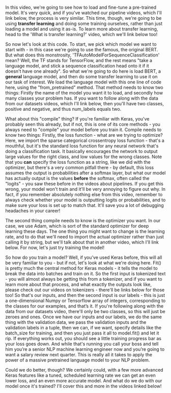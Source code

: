In this video, we're going to see how to load and fine-tune a pre-trained model. It's very quick, and if you've watched our pipeline videos, which I'll link below, the process is very similar. This time, though, we're going to be using **transfer learning** and doing some training ourselves, rather than just loading a model and using it as-is. To learn more about transfer learning, head to the 'What is transfer learning?' video, which we'll link below too!

So now let's look at this code. To start, we pick which model we want to start with - in this case we're going to use the famous, the original BERT. But what does this monstrosity, 'TFAutoModelForSequenceClassification' mean? Well, the TF stands for TensorFlow, and the rest means "take a language model, and stick a sequence classification head onto it if it doesn't have one already". So what we're going to do here is load BERT, a **general** language model, and then do some transfer learning to use it on our task of interest. We load the language model with this one line of code here, using the "from_pretrained" method. That method needs to know two things: Firstly the name of the model you want it to load, and secondly how many classes your problem has. If you want to follow along with the data from our datasets videos, which I'll link below, then you'll have two classes, positive and negative, and thus num_labels equals two.

What about this "compile" thing? If you're familiar with Keras, you've probably seen this already, but if not, this is one of its core methods - you always need to "compile" your model before you train it. Compile needs to know two things: Firstly, the loss function - what are we trying to optimize? Here, we import the sparse categorical crossentropy loss function - that's a mouthful, but it's the standard loss function for any neural network that's doing a classification task. It basically encourages the network to output large values for the right class, and low values for the wrong classes. Note that you **can** specify the loss function as a string, like we did with the optimizer, but there's a very common pitfall there - by default, this loss assumes the output is probabilities after a softmax layer, but what our model has actually output is the values **before** the softmax, often called the "logits" - you saw these before in the videos about pipelines. If you get this wrong, your model won't train and it'll be very annoying to figure out why. In fact, if you remember absolutely nothing else from this video, remember to always check whether your model is outputting logits or probabilities, and to make sure your loss is set up to match that. It'll save you a lot of debugging headaches in your career!

The second thing compile needs to know is the optimizer you want. In our case, we use Adam, which is sort of the standard optimizer for deep learning these days. The one thing you might want to change is the learning rate, and to do that we'll need to import the actual optimizer rather than just calling it by string, but we'll talk about that in another video, which I'll link below. For now, let's just try training the model!

So how do you train a model? Well, if you’ve used Keras before, this will all be very familiar to you - but if not, let's look at what we're doing here. Fit() is pretty much the central method for Keras models - it tells the model to break the data into batches and train on it.  So the first input is tokenized text - you will almost always be getting this from a tokenizer, and if you want to learn more about that process, and what exactly the outputs look like, please check out our videos on tokenizers - there'll be links below for those too! So that's our inputs, and then the second input is our labels - this is just a one-dimensional Numpy or Tensorflow array of integers, corresponding to the classes for our examples, and that’s it. If you're following along with the data from our datasets video, there'll only be two classes, so this will just be zeroes and ones. Once we have our inputs and our labels, we do the same thing with the validation data, we pass the validation inputs and the validation labels in a tuple, then we can, if we want, specify details like the batch_size for training, and then you just pass it all to model.fit() and let it rip. If everything works out, you should see a little training progress bar as your loss goes down. And while that's running you call your boss and tell him you’re a senior NLP machine learning engineer now and you’re going to want a salary review next quarter. This is really all it takes to apply the power of a massive pretrained language model to your NLP problem.

Could we do better, though? We certainly could, with a few more advanced Keras features like a tuned, scheduled learning rate we can get an even lower loss, and an even more accurate model. And what do we do with our model once it's trained? I'll cover this and more in the videos linked below!